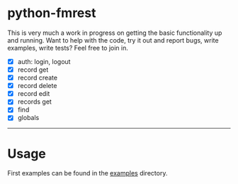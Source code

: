 # python-fmrest

This is very much a work in progress on getting the basic functionality up and running. Want to help with the code, try it out and report bugs, write examples, write tests? Feel free to join in.

- [x] auth: login, logout
- [x] record get
- [x] record create
- [x] record delete
- [x] record edit
- [x] records get
- [x] find
- [x] globals

---

# Usage

First examples can be found in the [examples](https://github.com/davidhamann/python-fmrest/tree/master/examples) directory.
